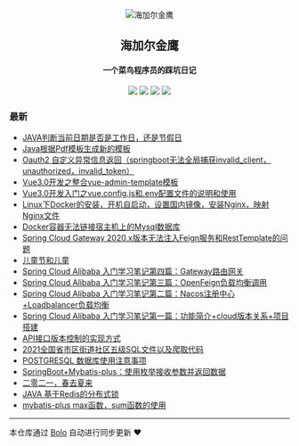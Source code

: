 <p align="center"><img alt="海加尔金鹰" src="https://image.hjljy.cn/favicon/hjljy.png"></p><h2 align="center">
海加尔金鹰
</h2>

<h4 align="center">一个菜鸟程序员的踩坑日记</h4>
<p align="center"><a title="海加尔金鹰" target="_blank" href="https://github.com/hjljy/bolo-blog"><img src="https://img.shields.io/github/last-commit/hjljy/bolo-blog.svg?style=flat-square&color=FF9900"></a>
<a title="GitHub repo size in bytes" target="_blank" href="https://github.com/hjljy/bolo-blog"><img src="https://img.shields.io/github/repo-size/hjljy/bolo-blog.svg?style=flat-square"></a>
<a title="Bolo Version" target="_blank" href="https://github.com/adlered/bolo-solo"><img src="https://img.shields.io/badge/bolo-v2.5 稳定版-f1e05a.svg?style=flat-square&color=blueviolet"></a>
<a title="Hits" target="_blank" href="https://github.com/88250/hits"><img src="https://hits.b3log.org/hjljy/bolo-blog.svg"></a></p>

### 最新

* [JAVA判断当前日期是否是工作日，还是节假日](https://www.hjljy.cn/articles/2021/07/27/1627380247688.html)
* [Java根据Pdf模板生成新的模板](https://www.hjljy.cn/articles/2021/07/22/1626940364152.html)
* [Oauth2 自定义异常信息返回（springboot无法全局捕获invalid_client，unauthorized，invalid_token）](https://www.hjljy.cn/articles/2021/06/25/1624610094533.html)
* [Vue3.0开发之整合vue-admin-template模板](https://www.hjljy.cn/articles/2021/06/23/1624418085143.html)
* [Vue3.0开发入门之vue.config.js和.env配置文件的说明和使用](https://www.hjljy.cn/articles/2021/06/10/1623318091354.html)
* [Linux下Docker的安装，开机自启动，设置国内镜像，安装Nginx，映射Nginx文件](https://www.hjljy.cn/articles/2021/06/08/1623136283806.html)
* [Docker容器无法链接宿主机上的Mysql数据库](https://www.hjljy.cn/articles/2021/06/04/1622788581523.html)
* [Spring Cloud Gateway 2020.x版本无法注入Feign服务和RestTemplate的问题](https://www.hjljy.cn/articles/2021/06/01/1622539173420.html)
* [儿童节和儿童](https://www.hjljy.cn/articles/2021/06/01/1622537581543.html)
* [Spring Cloud Alibaba 入门学习笔记第四篇：Gateway路由网关](https://www.hjljy.cn/articles/2021/05/31/1622431497283.html)
* [Spring Cloud Alibaba 入门学习笔记第三篇：OpenFeign负载均衡调用](https://www.hjljy.cn/articles/2021/05/30/1622363370319.html)
* [Spring Cloud Alibaba 入门学习笔记第二篇：Nacos注册中心+Loadbalancer负载均衡](https://www.hjljy.cn/articles/2021/05/29/1622257697431.html)
* [Spring Cloud Alibaba 入门学习笔记第一篇：功能简介+cloud版本关系+项目搭建](https://www.hjljy.cn/articles/2021/05/28/1622186205108.html)
* [API接口版本控制的实现方式](https://www.hjljy.cn/articles/2021/05/25/1621921053646.html)
* [2021全国省市区街道社区五级SQL文件以及爬取代码](https://www.hjljy.cn/articles/2021/05/10/1620633784999.html)
* [POSTGRESQL  数据库使用注意事项](https://www.hjljy.cn/articles/2021/04/27/1619495564641.html)
* [SpringBoot+Mybatis-plus：使用枚举接收参数并返回数据](https://www.hjljy.cn/articles/2021/04/16/1618556817398.html)
* [二零二一，春去夏来](https://www.hjljy.cn/articles/2021/03/31/1617165096477.html)
* [JAVA 基于Redis的分布式锁](https://www.hjljy.cn/articles/2021/03/05/1614931478736.html)
* [mybatis-plus max函数，sum函数的使用](https://www.hjljy.cn/articles/2021/02/19/1613730765652.html)



---

本仓库通过 [Bolo](https://github.com/adlered/bolo-solo) 自动进行同步更新 ❤️ 